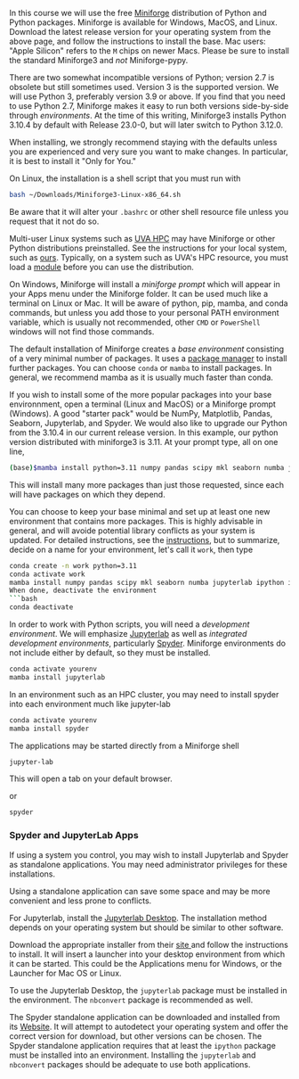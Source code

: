 In this course we will use the free [Miniforge](https://github.com/conda-forge/miniforge) distribution of Python and Python packages.  Miniforge is available for Windows, MacOS, and Linux.  Download the latest release version for your operating system from the above page, and follow the instructions to install the base.  Mac users: "Apple Silicon" refers to the `M` chips on newer Macs.  Please be sure to install the standard Miniforge3 and _not_ Miniforge-pypy.

There are two somewhat incompatible versions of Python; version 2.7 is obsolete but still sometimes used.  Version 3 is the supported version.  We will use Python 3, preferably version 3.9 or above.  If you find that you need to use Python 2.7, Miniforge makes it easy to run both versions side-by-side through _environments_.  At the time of this writing, Miniforge3 installs Python 3.10.4 by default with Release 23.0-0, but will later switch to Python 3.12.0. 

When installing, we strongly recommend staying with the defaults unless you are experienced and very sure you want to make changes. In particular, it is best to install it "Only for You."  

On Linux, the installation is a shell script that you must run with
```bash
bash ~/Downloads/Miniforge3-Linux-x86_64.sh 
```
Be aware that it will alter your `.bashrc` or other shell resource file unless you request that it not do so. 

Multi-user Linux systems such as [UVA HPC](https://www.rc.virginia.edu/userinfo/hpc/) may have Miniforge or other Python distributions preinstalled.  See the instructions for your local system, such as [ours](https://www.rc.virginia.edu/userinfo/hpc/software/miniforge/). Typically, on a system such as UVA's HPC resource, you must load a [module](https://www.rc.virginia.edu/userinfo/hpc/software/modules/) before you can use the distribution. 

On Windows, Miniforge will install a _miniforge prompt_ which will appear in your Apps menu under the Miniforge folder.  It can be used much like a terminal on Linux or Mac.  It will be aware of python, pip, mamba, and conda commands, but unless you add those to your personal PATH environment variable, which is usually not recommended, other `CMD` or `PowerShell` windows will not find those commands.

The default installation of Miniforge creates a _base environment_ consisting of a very minimal number of packages.  It uses a [package manager](/courses/python-introduction/packages_environments) to install further packages.  You can choose `conda` or `mamba` to install packages.  In general, we recommend mamba as it is usually much faster than conda.

If you wish to install some of the more popular packages into your base environnment, open a terminal (Linux and MacOS) or a Miniforge prompt (Windows).  A good "starter pack" would be NumPy, Matplotlib, Pandas, Seaborn, Jupyterlab, and Spyder.  We would also like to upgrade our Python from the 3.10.4 in our current release version. In this example, our python version distributed with miniforge3 is 3.11.  At your prompt type, all on one line,

```bash
(base)$mamba install python=3.11 numpy pandas scipy mkl seaborn numba jupyterlab ipython ipywidgets
```
This will install many more packages than just those requested, since each will have packages on which they depend. 

You can choose to keep your base minimal and set up at least one new environment that contains more packages.  This is highly advisable in general, and will avoide potential library conflicts as your system is updated. For detailed instructions, see the [instructions](/courses/python-introduction/packages_environments), but to summarize, decide on a name for your environment, let's call it `work`, then type
```bash
conda create -n work python=3.11
conda activate work
mamba install numpy pandas scipy mkl seaborn numba jupyterlab ipython ipywidgets```
When done, deactivate the environment
```bash
conda deactivate
```

In order to work with Python scripts, you will need a _development environment_. We will emphasize [Jupyterlab](/courses/python-introduction/jupyter) as well as _integrated development environments_, particularly [Spyder](/courses/python-introduction/ides).  Miniforge environments do not include either by default, so they must be installed.
```bash
conda activate yourenv
mamba install jupyterlab 
```

In an environment such as an HPC cluster, you may need to install spyder into each environment much like jupyter-lab
```bash
conda activate yourenv
mamba install spyder
```

The applications may be started directly from a Miniforge shell
```bash
jupyter-lab
```
This will open a tab on your default browser.

or
```bash
spyder 
```

### Spyder and JupyterLab Apps

If using a system you control, you may wish to install Jupyterlab and Spyder as standalone applications.  You may need administrator privileges for these installations.

Using a standalone application can save some space and may be more convenient and less prone to conflicts.


For Jupyterlab, install the [Jupyterlab Desktop](https://github.com/jupyterlab/jupyterlab-desktop).  The installation method depends on your operating system but should be similar to other software.  

Download the appropriate installer from their [site ](https://www.spyder-ide.org/) and follow the instructions to install.  It will insert a launcher into your desktop environment from which it can be started.  This could be the Applications menu for Windows, or the Launcher for Mac OS or Linux.

To use the Jupyterlab Desktop, the `jupyterlab` package must be installed in the environment.  The `nbconvert` package is recommended as well.

The Spyder standalone application can be downloaded and installed from its [Website](https://www.spyder-ide.org/). It will attempt to autodetect your operating system and offer the correct version for download, but other versions can be chosen. The Spyder standalone application requires that at least the `ipython` package must be installed into an environment.  Installing the `jupyterlab` and `nbconvert` packages should be adequate to use both applications.
